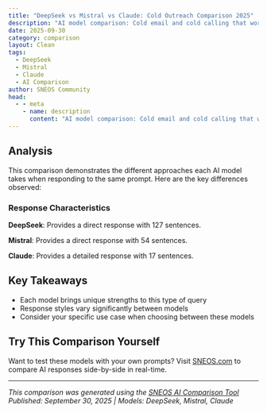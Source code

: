```yaml
---
title: "DeepSeek vs Mistral vs Claude: Cold Outreach Comparison 2025"
description: "AI model comparison: Cold email and cold calling that works - book meetings consistently..."
date: 2025-09-30
category: comparison
layout: Clean
tags:
  - DeepSeek
  - Mistral
  - Claude
  - AI Comparison
author: SNEOS Community
head:
  - - meta
    - name: description
      content: "AI model comparison: Cold email and cold calling that works - book meetings consistently..."
---
```


<ChatComparison
  title="DeepSeek vs Mistral vs Claude: Cold Outreach Comparison 2025"
  prompt="Cold email and cold calling that works - book meetings consistently"
  :responses='{
    "DeepSeek": "Of course. Here is a comprehensive guide to cold emailing and cold calling that is designed to book meetings consistently. This isn\u0027t just a list of tips; it\u0027s a repeatable system.\n\n### The Core Philosophy: Shift Your Mindset\n\nBefore tactics, you need the right mindset. Stop thinking \u0022I need to sell this.\u0022 Start thinking: **\u0022I need to identify if this person has a problem I can solve, and if so, offer a low-stakes way to learn more.\u0022**\n\nYour goal is not to close a deal on the call/email. Your goal is a meeting. That\u0027s it.\n\n---\n\n## Part 1: The Foundation: Preparation \u0026 Targeting\n\nYou cannot skip this. Success in outreach is 50% preparation.\n\n1.  **Ideal Customer Profile (ICP):** Who is the *perfect* fit for your solution? Be specific: Industry, company size (revenue/employees), job title, department, and the challenges they likely face.\n2.  **Personalized Trigger Events:** Why are you reaching out *now*? This is your excuse for the email/call. It makes it relevant, not random.\n    *   **Company Trigger:** They just secured funding, opened a new office, launched a new product, or were mentioned in a positive news article.\n    *   **Personal Trigger:** They got a promotion, posted something insightful on LinkedIn, or their company is hiring for a role related to your solution.\n3.  **Research Tools:** Use LinkedIn Sales Navigator, company websites, and tools like Apollo, ZoomInfo, or Lusha to find contacts and trigger events.\n\n---\n\n## Part 2: Cold Email That Works\n\nThe goal of a cold email is to get a reply, \u0022Yes, I\u0027m interested in a chat.\u0022\n\n### The Anatomy of a High-Converting Cold Email\n\n**1. The Subject Line: The Gatekeeper**\nThis is the most important part. Its only job is to get the email opened.\n*   **Keep it short (4-7 words).**\n*   **Hint at value or curiosity.**\n*   **Personalize it if possible.**\n\n**Examples:**\n*   *Idea for [Their Company Name]*\n*   *Question about your team at [Company]*\n*   *[Mutual Connection] suggested I reach out*\n*   *Your post on [Topic from LinkedIn]*\n\n**2. The Opening Line: The Hook**\nYou have 2 seconds to prove this isn\u0027t spam. Personalize immediately.\n*   **Compliment:** \u0022Congrats on the recent funding round. Exciting times at [Company].\u0022\n*   **Reference:** \u0022I saw your post on [Topic] and your point about [Specific Insight] was spot on.\u0022\n*   **Personal Connection:** \u0022[Mutual Connection\u0027s Name] and I were discussing [Topic] and he suggested I get in touch.\u0022\n\n**3. The Body: The Value \u0026 Pain Point**\nConnect your research to a problem you solve. Be concise (2-3 lines max).\n*   **State the problem:** \u0022Many [Their Job Title]s I speak with struggle with [Specific Pain Point, e.g., reducing customer churn, generating qualified leads].\u0022\n*   **Hint at the solution:** \u0022We\u0027ve helped companies like [Similar Company Name] achieve [Specific, Quantifiable Result, e.g., 20% reduction in churn in 3 months].\u0022\n\n**4. The Call to Action (CTA): The Ask**\nMake it stupidly easy to say \u0022yes.\u0022 Your goal is a meeting, not a dissertation.\n*   **Bad CTA:** \u0022Let me know if you\u0027re interested.\u0022 (Puts the work on them)\n*   **Good CTA:** \u0022Are you open to a brief 15-minute chat next Tuesday or Wednesday to explore if this could work for [Their Company]?\u0022\n*   **Even Better (The \u0022No\u0022 Option):** \u0022If this isn\u0027t a priority right now, just say \u0027no\u0027 and I won\u0027t follow up.\u0022 This reduces pressure and increases reply rates.\n\n**5. The Signature**\nKeep it simple. Name, Title, Company, Link to your website/LinkedIn.\n\n### The Complete Email Template (The \u0022Champion\u0022 Formula)\n\n**Subject:** Idea for [Their Company]\n\n**Hi [First Name],**\n\n**[Personalized Opener, e.g., Congrats on the recent product launch. It looks great.]**\n\n**I see you\u0027re the [Their Title] at [Company]. I specialize in helping [ICP Role] solve [Specific Pain Point].**\n\n**For example, we recently helped [Similar Company] achieve [Quantifiable Result].**\n\n**Would you be open to a brief 15-minute call next week to see if we could do the same for you?**\n\n**Best,**\n\n**[Your Name]**\n\n---\n\n## Part 3: Cold Calling That Works\n\nThe goal of a cold call is to get a \u0022Yes\u0022 to a meeting or, at minimum, qualify the prospect.\n\n### The Anatomy of a High-Converting Cold Call (The 30-Second Pitch)\n\n**1. The Opening (0-10 seconds): Respect Their Time**\n*   Be confident and human. \u0022Hi, is this [First Name]?\u0022\n*   Immediately state who you are and why you\u0027re calling.\n*   **Use a \u0022Permission-Based\u0022 opener:** \u0022The reason for my call is **[Personalized Reason]**. Do you have a quick minute?\u0022\n    *   *Example:* \u0022Hi [First Name], it\u0027s [Your Name] from [Your Company]. The reason for my call is I saw your team is expanding in [Region] and I have an idea that could help with [Pain Point]. Do you have a quick minute?\u0022\n\n**2. The Value Proposition (10-25 seconds): State the Problem \u0026 Hint at Solution**\n*   Connect the \u0022reason for your call\u0022 to a core business problem.\n*   \u0022Many of our clients in [Their Industry] were struggling with [Pain Point] before working with us. We help them [Achieve Key Benefit].\u0022\n\n**3. The Qualifying Question (25-30 seconds): Engage Them**\n*   Don\u0027t pitch. Ask. Shift from monologue to dialogue.\n*   \u0022Is [Pain Point] something you\u0027re currently facing or looking to improve?\u0022\n*   \u0022How is your team currently handling [Specific Process]?\u0022\n\n**4. The Call to Action: The Ask**\n*   Based on their answer, pivot to the meeting.\n*   \u0022It sounds like there might be a fit. I don\u0027t want to take up your time now, but would you be open to a brief 15-minute meeting next week to dive deeper?\u0022\n\n### Handling Common Objections\n\n*   **\u0022I\u0027m busy / Not interested.\u0022**\n    *   **Response:** \u0022I understand, and I respect your time. Is it that it\u0027s not a priority right now, or did I miss the mark on how we could help?\u0022 (This re-engages and qualifies).\n*   **\u0022Send me an email.\u0022**\n    *   **Response:** \u0022Happy to. To make sure it\u0027s relevant, could you briefly share what you\u0027re currently focused on improving in [Area]? That way, I can tailor the information.\u0022 (This gets you qualifying info and ensures the email is expected).\n*   **\u0022We already have a solution.\u0022**\n    *   **Response:** \u0022That\u0027s great to hear. Many of our current clients were in the same position. Out of curiosity, are you fully satisfied with the results you\u0027re getting on [Specific Metric]?\u0022\n\n---\n\n## Part 4: The System: Persistence \u0026 Tracking\n\nOne email or call rarely works. You need a sequence.\n\n**The Multi-Channel Sequence (The \u0022Cadence\u0022)**\n\nA 2-week cadence is a good starting point:\n\n*   **Day 1:** Personalized Cold Email 1\n*   **Day 3:** Cold Call (Try calling 2-3 hours after your email sends for a higher connection rate)\n*   **Day 5:** Follow-up Email 2 (Add value: \u0022I thought you might find this article on [Topic] relevant...\u0022)\n*   **Day 8:** Connect on LinkedIn with a personalized note.\n*   **Day 12:** Final Value Email (\u0022Breakup Email\u0022) - \u0022Haven\u0027t heard back, so I\u0027ll assume this isn\u0027t a priority. I\u0027ll close your file. Best of luck!\u0022\n\n**Tools:** Use a CRM (HubSpot, Salesforce) or a sales engagement platform (Outreach, Salesloft) to automate these sequences.\n\n### Key Metrics to Track\n\n*   **Email Open Rate:** Is your subject line working? (Aim for \u003E40%)\n*   **Reply Rate:** Is your message resonating? (Aim for \u003E10%)\n*   **Call Connection Rate:** How many people are you actually speaking to?\n*   **Meeting Booked Rate:** Your ultimate goal. (A good rate is 2-5% of targeted outreach).\n*   **Meeting-to-Opportunity Rate:** Are the meetings qualified?\n\n**Final Pro-Tips:**\n\n*   **Sound Human:** Don\u0027t use robotic corporate jargon. Write and speak like a person.\n*   **Listen More Than You Talk:** On calls, your prospect will tell you exactly what they need if you let them.\n*   **It\u0027s a Numbers Game, But Quality Over Quantity:** 100 perfectly targeted, personalized emails will outperform 1000 generic blasts every single time.\n*   **Practice and Refine:** Record your calls (with permission). Listen back. What worked? What didn\u0027t? Continuously improve your scripts and talking points.\n\nThis system requires work, but it is predictable and scalable. Master the preparation, craft a relevant message, be persistent across channels, and you will book meetings consistently.",
    "Mistral": "Cold emailing and cold calling can be effective strategies for booking meetings consistently, provided you approach them with the right tactics. Here are some tips to help you succeed:\n\n### Cold Emailing\n\n1. **Personalize Your Emails:**\n   - Use the recipient\u0027s name.\n   - Mention something specific about their company or industry.\n   - Reference a recent blog post, article, or achievement related to them.\n\n2. **Clear and Concise Subject Line:**\n   - Keep it short and to the point.\n   - Make it compelling enough to encourage the recipient to open the email.\n\n3. **Value Proposition:**\n   - Clearly state what you are offering and how it can benefit the recipient.\n   - Highlight the pain points you can solve.\n\n4. **Call to Action (CTA):**\n   - Include a clear and specific CTA, such as scheduling a meeting or a call.\n   - Make it easy for the recipient to take the next step.\n\n5. **Follow-Up:**\n   - Send follow-up emails if you don\u2019t get a response.\n   - Space them out over a few days or weeks to avoid being overly aggressive.\n\n6. **Use Tools:**\n   - Utilize email tracking tools to see if your emails are being opened.\n   - Use templates but personalize them for each recipient.\n\n### Cold Calling\n\n1. **Research:**\n   - Know who you are calling and understand their business.\n   - Be prepared to discuss how your product or service can help them.\n\n2. **Script but Be Flexible:**\n   - Have a script to guide you, but be ready to adapt based on the conversation.\n   - Focus on building rapport and understanding their needs.\n\n3. **Opening Statement:**\n   - Start with a strong opening statement that clearly states who you are and why you are calling.\n   - Be respectful of their time and ask if it\u2019s a good time to talk.\n\n4. **Value Proposition:**\n   - Clearly articulate the benefits of your product or service.\n   - Tailor your pitch to address their specific pain points.\n\n5. **Handle Objections:**\n   - Be prepared for common objections and have responses ready.\n   - Listen actively and address their concerns directly.\n\n6. **Call to Action:**\n   - Clearly state what you want them to do next, such as scheduling a meeting or a demo.\n   - Make it easy for them to take the next step.\n\n7. **Follow-Up:**\n   - Send a follow-up email after the call to summarize the conversation and reiterate the next steps.\n   - Be persistent but not pushy.\n\n### General Tips\n\n1. **Consistency:**\n   - Both cold emailing and cold calling require consistency.\n   - Set aside dedicated time each day or week to reach out to new prospects.\n\n2. **Quality Over Quantity:**\n   - Focus on the quality of your outreach rather than the quantity.\n   - Personalized, well-researched messages are more likely to get a response.\n\n3. **Track and Analyze:**\n   - Use CRM tools to track your outreach efforts.\n   - Analyze what works and what doesn\u2019t, and adjust your strategy accordingly.\n\n4. **Continuous Improvement:**\n   - Always be learning and improving your approach.\n   - Seek feedback from colleagues or mentors to refine your techniques.\n\nBy following these strategies, you can increase your chances of booking meetings consistently through cold emailing and cold calling.",
    "Claude": "# Cold Email \u0026 Cold Calling That Actually Books Meetings\n\n## \uD83C\uDFAF Core Principles That Drive Results\n\n### The Foundation\n- **Quality over quantity**: Better to send 50 highly researched outreaches than 500 generic ones\n- **Value-first approach**: Lead with insights, not your product\n- **Multi-touch sequences**: Single touchpoints rarely work\n- **Personalization at scale**: Find the sweet spot between personal and scalable\n\n## \uD83D\uDCE7 Cold Email Framework That Converts\n\n### The AIDA Structure (Refined)\n**Subject Line** (Make or break moment)\n- Keep it under 50 characters\n- Create curiosity, not confusion\n- Examples that work:\n  - \u0022Quick question about [specific company initiative]\u0022\n  - \u0022[Mutual connection] suggested I reach out\u0022\n  - \u0022Noticed your expansion into [market]\u0022\n\n**Opening** (First 2 lines)\n- Specific observation about their company/role\n- Reference recent news, LinkedIn posts, or company updates\n- Show you\u0027ve done your homework\n\n**Value Proposition** (The meat)\n- Lead with a relevant insight or trend\n- Share how similar companies solved a related challenge\n- Avoid talking about your product initially\n\n**Call to Action** (Simple and clear)\n- Suggest a specific time/day\n- Make it low-commitment (15-minute call)\n- Provide calendar link or 2-3 time options\n\n### Sample High-Converting Email\n\n\u0060\u0060\u0060\nSubject: Quick question about [Company\u0027s] Q4 expansion\n\nHi [Name],\n\nSaw the announcement about [Company] opening 3 new locations this quarter \u2013 congrats on the growth!\n\nI was just working with [Similar Company] who faced similar challenges when they scaled from 5 to 12 locations last year. The biggest surprise for them wasn\u0027t operational complexity, but how their customer data got fragmented across locations.\n\nWorth a 15-minute conversation to share what worked for them? I have some time Tuesday at 2pm or Wednesday at 10am.\n\nBest,\n[Your name]\n\u0060\u0060\u0060\n\n## \uD83D\uDCDE Cold Calling Framework\n\n### Pre-Call Preparation\n- Research recent company news/updates\n- Identify potential pain points in their industry\n- Prepare 2-3 relevant questions\n- Have your calendar open\n\n### The Opening (First 30 seconds)\n\u0060\u0060\u0060\n\u0022Hi [Name], this is [Your name] from [Company]. I know you weren\u0027t expecting my call, so I\u0027ll be brief. \n\nI was just reading about [specific company news/initiative] and it reminded me of a challenge we helped [similar company] solve recently. \n\nDo you have 30 seconds for me to explain why I\u0027m calling, and then you can decide if it\u0027s worth continuing?\u0022\n\u0060\u0060\u0060\n\n### The Hook (Next 30-60 seconds)\n- Share a relevant insight or pattern you\u0027ve noticed\n- Reference a similar client\u0027s challenge and outcome\n- Ask a thoughtful question about their situation\n\n### The Ask\n- \u0022Based on what you\u0027ve shared, it sounds like there might be some overlap with what we do\u0022\n- \u0022Would it make sense to schedule 15 minutes next week to explore this further?\u0022\n- Suggest specific times\n\n## \uD83D\uDD04 Multi-Touch Sequence Strategy\n\n### Email Sequence (7 touches over 3 weeks)\n1. **Day 1**: Value-driven introduction\n2. **Day 4**: Industry insight/case study\n3. **Day 8**: Question-based follow-up\n4. **Day 12**: Social proof/testimonial\n5. **Day 16**: Different angle/department pain point\n6. **Day 20**: \u0022Last attempt\u0022 with summary of value\n7. **Day 25**: \u0022Break-up\u0022 email (often gets highest response)\n\n### Multi-Channel Approach\n- **Email** \u002B **LinkedIn connection**\n- **LinkedIn message** \u002B **Phone call**\n- **Email** \u002B **Social media engagement**\n\n## \uD83E\uDDE0 Psychology \u0026 Persuasion Tactics\n\n### Reciprocity\n- Share valuable insights upfront\n- Send relevant articles or resources\n- Provide free mini-audit or assessment\n\n### Social Proof\n- Reference similar companies (without naming if confidential)\n- Share relevant case studies\n- Mention mutual connections\n\n### Scarcity/Urgency (Use sparingly)\n- \u0022I\u0027m only taking on 2 new clients this quarter\u0022\n- \u0022This offer expires at month-end\u0022\n- Time-sensitive industry changes\n\n## \uD83D\uDCCA Optimization \u0026 Testing\n\n### What"
  }'
  published-date="17:09"
/>

## Analysis

This comparison demonstrates the different approaches each AI model takes when responding to the same prompt. Here are the key differences observed:

### Response Characteristics

**DeepSeek**: Provides a direct response with 127 sentences. 

**Mistral**: Provides a direct response with 54 sentences. 

**Claude**: Provides a detailed response with 17 sentences. 

## Key Takeaways

- Each model brings unique strengths to this type of query
- Response styles vary significantly between models
- Consider your specific use case when choosing between these models

## Try This Comparison Yourself

Want to test these models with your own prompts? Visit [SNEOS.com](https://sneos.com) to compare AI responses side-by-side in real-time.

---

*This comparison was generated using the [SNEOS AI Comparison Tool](https://sneos.com)*
*Published: September 30, 2025 | Models: DeepSeek, Mistral, Claude*
